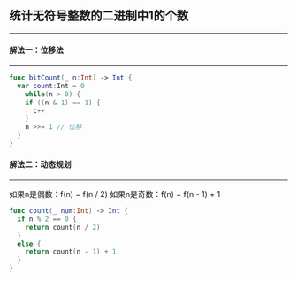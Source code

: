 ## 统计无符号整数的二进制中1的个数

-----





#### 解法一：位移法

------

```swift
func bitCount(_ n:Int) -> Int {
  var count:Int = 0
 	while(n > 0) {
    if ((n & 1) == 1) {
      c++
    }
    n >>= 1 // 位移
  }
}
```



#### 解法二：动态规划

------

如果n是偶数：f(n) = f(n / 2)
如果n是奇数：f(n) = f(n - 1) + 1

```swift
func count(_ num:Int) -> Int {
  if n % 2 == 0 {
   	return count(n / 2) 
  }
  else {
    return count(n - 1) + 1 
  }
}
```

